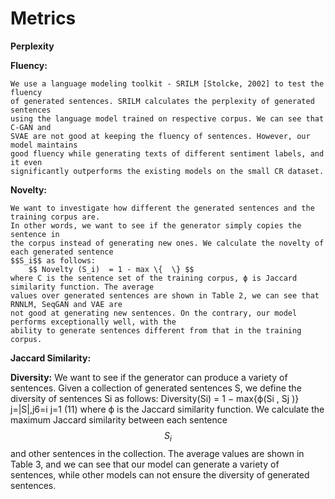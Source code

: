 
# Metrics

**Perplexity**
    

**Fluency:**

    We use a language modeling toolkit - SRILM [Stolcke, 2002] to test the fluency
    of generated sentences. SRILM calculates the perplexity of generated sentences
    using the language model trained on respective corpus. We can see that C-GAN and
    SVAE are not good at keeping the fluency of sentences. However, our model maintains
    good fluency while generating texts of different sentiment labels, and it even
    significantly outperforms the existing models on the small CR dataset.

**Novelty:**

    We want to investigate how different the generated sentences and the training corpus are.
    In other words, we want to see if the generator simply copies the sentence in
    the corpus instead of generating new ones. We calculate the novelty of each generated sentence
    $$S_i$$ as follows:
        $$ Novelty (S_i)  = 1 - max \{  \} $$
    where C is the sentence set of the training corpus, ϕ is Jaccard similarity function. The average
    values over generated sentences are shown in Table 2, we can see that RNNLM, SeqGAN and VAE are
    not good at generating new sentences. On the contrary, our model performs exceptionally well, with the
    ability to generate sentences different from that in the training corpus.

**Jaccard Similarity:**
    

**Diversity:**
    We want to see if the generator can produce a variety of sentences. Given a collection of
    generated sentences S, we define the diversity of sentences Si as follows:
        Diversity(Si) = 1 − max{ϕ(Si
        , Sj )}
        j=|S|,j6=i
        j=1 (11)
    where ϕ is the Jaccard similarity function. We calculate the maximum Jaccard similarity between
    each sentence $$S_i$$ and other sentences in the collection. The average values are shown in
    Table 3, and we can see that our model can generate a variety of sentences, while other models
    can not ensure the diversity of generated sentences.